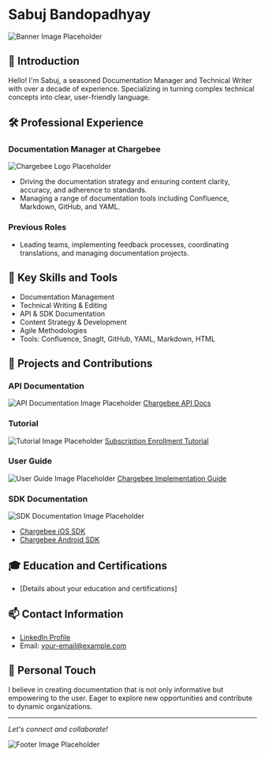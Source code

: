 # Sabuj Bandopadhyay

![Banner Image Placeholder](URL-to-your-banner-image)

## 👋 Introduction
Hello! I'm Sabuj, a seasoned Documentation Manager and Technical Writer with over a decade of experience. Specializing in turning complex technical concepts into clear, user-friendly language.

## 🛠️ Professional Experience
### **Documentation Manager at Chargebee**
![Chargebee Logo Placeholder](URL-to-chargebee-logo)
- Driving the documentation strategy and ensuring content clarity, accuracy, and adherence to standards.
- Managing a range of documentation tools including Confluence, Markdown, GitHub, and YAML.

### **Previous Roles**
- Leading teams, implementing feedback processes, coordinating translations, and managing documentation projects.

## 🔧 Key Skills and Tools
- Documentation Management
- Technical Writing & Editing
- API & SDK Documentation
- Content Strategy & Development
- Agile Methodologies
- Tools: Confluence, SnagIt, GitHub, YAML, Markdown, HTML

## 🌟 Projects and Contributions
### API Documentation
![API Documentation Image Placeholder](URL-to-API-documentation-image)
[Chargebee API Docs](https://apidocs.chargebee.com/docs/api/in_app_subscriptions?lang=curl)

### Tutorial
![Tutorial Image Placeholder](URL-to-tutorial-image)
[Subscription Enrollment Tutorial](https://www.chargebee.com/tutorials/subscription-enrollment/)

### User Guide
![User Guide Image Placeholder](URL-to-user-guide-image)
[Chargebee Implementation Guide](https://www.chargebee.com/docs/2.0/implementation_guide.html)

### SDK Documentation
![SDK Documentation Image Placeholder](URL-to-SDK-documentation-image)
- [Chargebee iOS SDK](https://github.com/chargebee/chargebee-ios#readme)
- [Chargebee Android SDK](https://github.com/chargebee/chargebee-android#readme)

## 🎓 Education and Certifications
- [Details about your education and certifications]

## 📫 Contact Information
- [LinkedIn Profile](Your-LinkedIn-Profile-URL)
- Email: your-email@example.com

## 🌱 Personal Touch
I believe in creating documentation that is not only informative but empowering to the user. Eager to explore new opportunities and contribute to dynamic organizations.

---

*Let's connect and collaborate!*

![Footer Image Placeholder](URL-to-footer-image)
